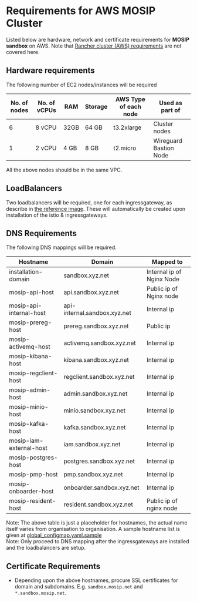 # Requirements for AWS MOSIP Cluster

Listed below are hardware, network and certificate requirements for **MOSIP sandbox** on AWS. Note that [Rancher cluster (AWS) requirements](../../rancher/aws) are not covered here.

## Hardware requirements
The following number of EC2 nodes/instances will be required

| No. of nodes | No. of vCPUs | RAM | Storage | AWS Type of each node | Used as part of |
|---|---|---|---|---|---|
| 6 | 8 vCPU | 32GB | 64 GB | t3.2xlarge | Cluster nodes |
| 1 | 2 vCPU | 4 GB | 8 GB | t2.micro | Wireguard Bastion Node |

All the above nodes should be in the same VPC.

## LoadBalancers
Two loadbalancers will be required, one for each ingressgateway, as describe in [the reference image](../README.md). These will automatically be created upon installation of the istio & ingressgateways.

## DNS Requirements
The following DNS mappings will be required.

| Hostname | Domain | Mapped to |
|---|---|---|
| installation-domain | sandbox.xyz.net | Internal ip of Nginx Node |
| mosip-api-host | api.sandbox.xyz.net | Public ip of Nginx node |
| mosip-api-internal-host | api-internal.sandbox.xyz.net | Internal ip |
| mosip-prereg-host | prereg.sandbox.xyz.net | Public ip |
| mosip-activemq-host | activemq.sandbox.xyz.net | Internal ip |
| mosip-kibana-host | kibana.sandbox.xyz.net | Internal ip |
| mosip-regclient-host | regclient.sandbox.xyz.net | Internal ip |
| mosip-admin-host | admin.sandbox.xyz.net | Internal ip |
| mosip-minio-host | minio.sandbox.xyz.net | Internal ip |
| mosip-kafka-host | kafka.sandbox.xyz.net | Internal ip |
| mosip-iam-external-host | iam.sandbox.xyz.net | Internal ip |
| mosip-postgres-host | postgres.sandbox.xyz.net | Internal ip |
| mosip-pmp-host | pmp.sandbox.xyz.net | Internal ip |
| mosip-onboarder-host | onboarder.sandbox.xyz.net | Internal ip |
| mosip-resident-host | resident.sandbox.xyz.net | Public ip of nginx node |

Note: The above table is just a placeholder for hostnames, the actual name itself varies from organisation to organisation.  A sample hostname list is given at [global_configmap.yaml.sample](https://github.com/mosip/mosip-infra/blob/develop/deployment/v3/cluster/global_configmap.yaml.sample) <br/>
Note: Only proceed to DNS mapping after the ingressgateways are installed and the loadbalancers are setup.

## Certificate Requirements

* Depending upon the above hostnames, procure SSL certificates for domain and subdomains. E.g. `sandbox.mosip.net` and `*.sandbox.mosip.net`.

